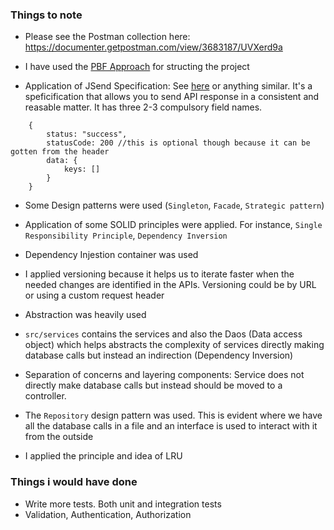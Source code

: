 ### Things to note

- Please see the Postman collection here: https://documenter.getpostman.com/view/3683187/UVXerd9a

- I have used the [PBF Approach](https://phauer.com/2020/package-by-feature/) for structing the project

- Application of JSend Specification: See [here](https://github.com/omniti-labs/jsend) or anything similar. It's a speficification that allows you to send API response in a consistent and reasable matter. It has three 2-3 compulsory field names.

```
    {
        status: "success",
        statusCode: 200 //this is optional though because it can be gotten from the header
        data: {
            keys: []
        }
    }
```
- Some Design patterns were used (`Singleton`, `Facade`, `Strategic pattern`)

- Application of some SOLID principles were applied. For instance, `Single Responsibility Principle`, `Dependency Inversion`

- Dependency Injestion container was used

- I applied versioning because it helps us to iterate faster when the needed changes are identified in the APIs. Versioning could be by URL or using a custom request header

- Abstraction was heavily used

- `src/services` contains the services and also the Daos (Data access object) which helps abstracts the complexity of services directly making database calls but instead an indirection (Dependency Inversion)

-  Separation of concerns and layering components: Service does not directly make database calls but instead should be moved to a controller.

- The `Repository` design pattern was used. This is evident where we have all the database calls in a file and an interface is used to interact with it from the outside

- I applied the principle and idea of LRU

### Things i would have done
- Write more tests. Both unit and integration tests
- Validation, Authentication, Authorization